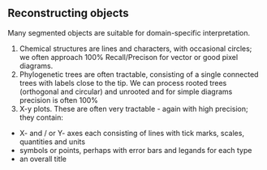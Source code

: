 ## **Reconstructing objects**
Many segmented objects are suitable for domain-specific interpretation. 
 1. Chemical structures are lines and characters, with occasional circles; we often approach 100% Recall/Precison for vector or good pixel diagrams. 
 2. Phylogenetic trees are often tractable, consisting of a single connected trees with labels close to the tip. We can process rooted trees (orthogonal and circular) and unrooted and for simple diagrams precision is often 100%
 3. X-y plots. These are often very tractable - again with high precision; they contain:
 
  *  X- and / or Y- axes each consisting of lines with tick marks, scales, quantities and units
  *  symbols or points, perhaps with error bars and legands for each type
  * an overall title
